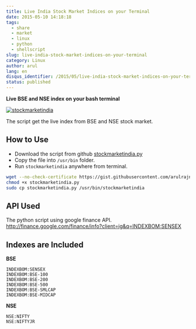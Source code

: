 ```yaml
---
title: Live India Stock Market Indices on your Terminal
date: 2015-05-10 14:18:18
tags:
  - share
  - market
  - linux
  - python
  - shellscript
slug: live-india-stock-market-indices-on-your-terminal
category: Linux
author: arul
lang: en
disqus_identifier: /2015/05/live-india-stock-market-indices-on-your-terminal.html
status: published
---
```


**Live BSE and NSE index on your bash terminal**

[![stockmarketindia](http://1.bp.blogspot.com/-fDoy3dPAOBQ/VUXc8-MHu3I/AAAAAAAAAus/YhaywsrtU4g/s640/stockmarketindia.png)](http://1.bp.blogspot.com/-fDoy3dPAOBQ/VUXc8-MHu3I/AAAAAAAAAus/YhaywsrtU4g/s1600/stockmarketindia.png)

The script get the live index from BSE and NSE stock market.

## How to Use

-   Download the script from github
    [stockmarketindia.py](https://gist.githubusercontent.com/arulrajnet/21addbacdbdfd6e190f4)
-   Copy the file into `/usr/bin` folder.
-   Run `stockmarketindia` anywhere from terminal.

``` bash
wget --no-check-certificate https://gist.githubusercontent.com/arulrajnet/21addbacdbdfd6e190f4/raw/stockmarketindia.py
chmod +x stockmarketindia.py
sudo cp stockmarketindia.py /usr/bin/stockmarketindia
```

## API Used

The python script using google finance API.
<http://finance.google.com/finance/info?client=ig&q=INDEXBOM:SENSEX>

## Indexes are Included

**BSE**

``` text
INDEXBOM:SENSEX
INDEXBOM:BSE-100
INDEXBOM:BSE-200
INDEXBOM:BSE-500
INDEXBOM:BSE-SMLCAP
INDEXBOM:BSE-MIDCAP
```

**NSE**

``` text
NSE:NIFTY
NSE:NIFTYJR
```
